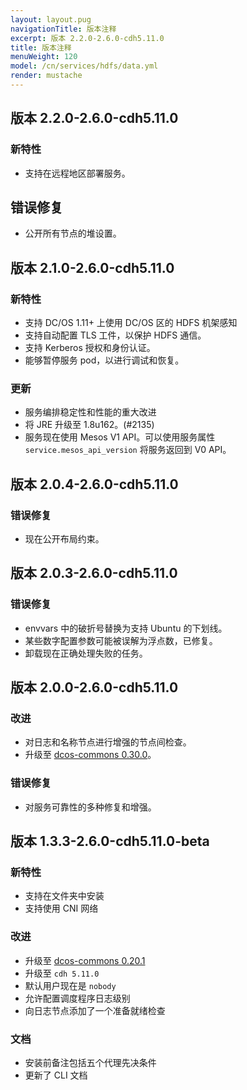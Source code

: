 ```yaml
---
layout: layout.pug
navigationTitle: 版本注释
excerpt: 版本 2.2.0-2.6.0-cdh5.11.0
title: 版本注释
menuWeight: 120
model: /cn/services/hdfs/data.yml
render: mustache
---
```


## 版本 2.2.0-2.6.0-cdh5.11.0

### 新特性
- 支持在远程地区部署服务。

## 错误修复
- 公开所有节点的堆设置。

## 版本 2.1.0-2.6.0-cdh5.11.0

### 新特性
- 支持 DC/OS 1.11+ 上使用 DC/OS 区的 HDFS 机架感知
- 支持自动配置 TLS 工件，以保护 HDFS 通信。
- 支持 Kerberos 授权和身份认证。
- 能够暂停服务 pod，以进行调试和恢复。

### 更新
- 服务编排稳定性和性能的重大改进
- 将 JRE 升级至 1.8u162。(#2135)
- 服务现在使用 Mesos V1 API。可以使用服务属性 `service.mesos_api_version` 将服务返回到 V0 API。


## 版本 2.0.4-2.6.0-cdh5.11.0

### 错误修复
- 现在公开布局约束。

## 版本 2.0.3-2.6.0-cdh5.11.0

### 错误修复
* envvars 中的破折号替换为支持 Ubuntu 的下划线。
* 某些数字配置参数可能被误解为浮点数，已修复。
* 卸载现在正确处理失败的任务。

## 版本 2.0.0-2.6.0-cdh5.11.0

### 改进
- 对日志和名称节点进行增强的节点间检查。
- 升级至 [dcos-commons 0.30.0](https://github.com/mesosphere/dcos-commons/releases/tag/0.30.0)。

### 错误修复
- 对服务可靠性的多种修复和增强。

## 版本 1.3.3-2.6.0-cdh5.11.0-beta

### 新特性
- 支持在文件夹中安装
- 支持使用 CNI 网络

### 改进
- 升级至 [dcos-commons 0.20.1](https://github.com/mesosphere/dcos-commons/releases/tag/0.20.1)
- 升级至 `cdh 5.11.0`
- 默认用户现在是 `nobody`
- 允许配置调度程序日志级别
- 向日志节点添加了一个准备就绪检查

### 文档
- 安装前备注包括五个代理先决条件
- 更新了 CLI 文档

